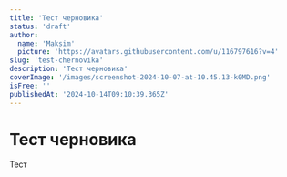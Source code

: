 ```yaml
---
title: 'Тест черновика'
status: 'draft'
author:
  name: 'Maksim'
  picture: 'https://avatars.githubusercontent.com/u/116797616?v=4'
slug: 'test-chernovika'
description: 'Тест черновика'
coverImage: '/images/screenshot-2024-10-07-at-10.45.13-k0MD.png'
isFree: ''
publishedAt: '2024-10-14T09:10:39.365Z'
---
```


# Тест черновика

Тест